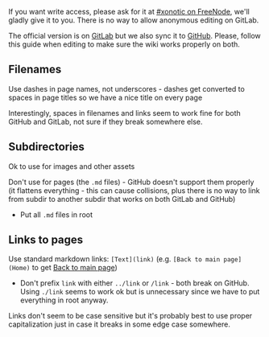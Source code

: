 If you want write access, please ask for it at [#xonotic on FreeNode](https://webchat.freenode.net/), we'll gladly give it to you. There is no way to allow anonymous editing on GitLab.

The official version is on [GitLab](https://gitlab.com/xonotic/xonotic/wikis/home) but we also sync it to [GitHub](https://github.com/xonotic/xonotic/wiki). Please, follow this guide when editing to make sure the wiki works properly on both.

Filenames
---------

Use dashes in page names, not underscores - dashes get converted to spaces in page titles so we have a nice title on every page

Interestingly, spaces in filenames and links seem to work fine for both GitHub and GitLab, not sure if they break somewhere else.

Subdirectories
--------------

Ok to use for images and other assets

Don't use for pages (the `.md` files) - GitHub doesn't support them properly (it flattens everything - this can cause collisions, plus there is no way to link from subdir to another subdir that works on both GitLab and GitHub)

 - Put all `.md` files in root

Links to pages
-------------

Use standard markdown links: `[Text](link)` (e.g. `[Back to main page](Home)` to get [Back to main page](Home))

 - Don't prefix `link` with either `../link` or `/link` - both break on GitHub. Using `./link` seems to work ok but is unnecessary since we have to put everything in root anyway.

Links don't seem to be case sensitive but it's probably best to use proper capitalization just in case it breaks in some edge case somewhere.
